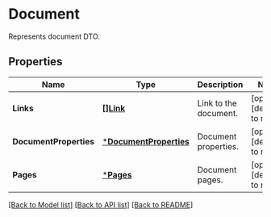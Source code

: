 # Document
Represents document DTO.

## Properties
Name | Type | Description | Notes
------------ | ------------- | ------------- | -------------
**Links** | [**[]Link**](Link.md) | Link to the document. | [optional] [default to null]
**DocumentProperties** | [***DocumentProperties**](DocumentProperties.md) | Document properties. | [optional] [default to null]
**Pages** | [***Pages**](Pages.md) | Document pages. | [optional] [default to null]

[[Back to Model list]](../README.md#documentation-for-models) [[Back to API list]](../README.md#documentation-for-api-endpoints) [[Back to README]](../README.md)


